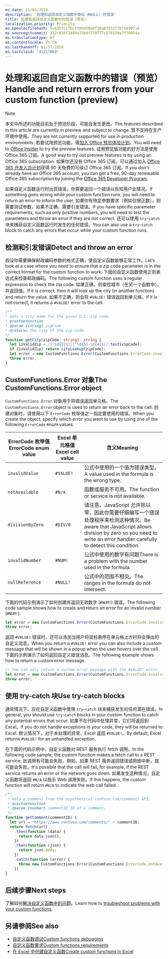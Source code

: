 ```yaml
---
ms.date: 11/04/2019
description: '处理和返回自定义函数中类似 #NULL! 的错误'
title: 处理和返回自定义函数中的错误（预览）
localization_priority: Priority
ms.openlocfilehash: 5c62b7ccfbc1f0b450e6f36a0fd32f76fe099716
ms.sourcegitcommit: 212c810f3480a750df779777c570159a7f76054a
ms.translationtype: HT
ms.contentlocale: zh-CN
ms.lasthandoff: 01/17/2020
ms.locfileid: "41217069"
---
```

# <a name="handle-and-return-errors-from-your-custom-function-preview"></a><span data-ttu-id="7681d-104">处理和返回自定义函数中的错误（预览）</span><span class="sxs-lookup"><span data-stu-id="7681d-104">Handle and return errors from your custom function (preview)</span></span>

> [!NOTE]
> <span data-ttu-id="7681d-105">本文中所述的功能目前处于预览阶段，可能会发生更改。</span><span class="sxs-lookup"><span data-stu-id="7681d-105">The features described in this article are currently in preview and subject to change.</span></span> <span data-ttu-id="7681d-106">暂不支持在生产环境中使用。</span><span class="sxs-lookup"><span data-stu-id="7681d-106">They are not currently supported for use in production environments.</span></span> <span data-ttu-id="7681d-107">若要试用预览功能，需[加入 Office 预览体验计划](https://insider.office.com/join)。</span><span class="sxs-lookup"><span data-stu-id="7681d-107">You will need to [Office Insider](https://insider.office.com/join) to try the preview features.</span></span>  <span data-ttu-id="7681d-108">试用预览版功能的好方法是使用 Office 365 订阅。</span><span class="sxs-lookup"><span data-stu-id="7681d-108">A good way to try out preview features is by using an Office 365 subscription.</span></span> <span data-ttu-id="7681d-109">如果你还没有 Office 365 订阅，可以通过加入 [Office 365 开发人员计划](https://developer.microsoft.com/office/dev-program)获得 90 天免费的可续订 Office 365 订阅。</span><span class="sxs-lookup"><span data-stu-id="7681d-109">If you don't already have an Office 365 account, you can get a free, 90-day renewable Office 365 subscription by joining the [Office 365 Developer Program](https://developer.microsoft.com/office/dev-program).</span></span>

<span data-ttu-id="7681d-110">如果自定义函数运行时出现错误，你需要返回一个错误以告知用户此情况。</span><span class="sxs-lookup"><span data-stu-id="7681d-110">If something goes wrong while your custom function runs, you will need to return an error to inform the user.</span></span> <span data-ttu-id="7681d-111">如果你有特定参数要求（例如仅限正数），则需要测试参数，如果不正确，需要引发错误。</span><span class="sxs-lookup"><span data-stu-id="7681d-111">If you have specific parameter requirements, such as only positive numbers, you will need to test the parameters and throw an error if they are not correct.</span></span> <span data-ttu-id="7681d-112">还可以使用 `try`-`catch` 块来捕获自定义函数运行时发生的任何错误。</span><span class="sxs-lookup"><span data-stu-id="7681d-112">You can also use a `try`-`catch` block to catch any errors that occur while your custom function runs.</span></span>

## <a name="detect-and-throw-an-error"></a><span data-ttu-id="7681d-113">检测和引发错误</span><span class="sxs-lookup"><span data-stu-id="7681d-113">Detect and throw an error</span></span>

<span data-ttu-id="7681d-114">假设你需要确保邮政编码参数的格式正确，使自定义函数能够正常工作。</span><span class="sxs-lookup"><span data-stu-id="7681d-114">Let’s look at a case where you need to ensure that a zip code parameter is in the correct format for the custom function to work.</span></span> <span data-ttu-id="7681d-115">下面的自定义函数使用正则表达式来检查邮政编码。</span><span class="sxs-lookup"><span data-stu-id="7681d-115">The following custom function uses a regular expression to check the zip code.</span></span> <span data-ttu-id="7681d-116">如果正确，则查找城市（在另一个函数中），并返回值。</span><span class="sxs-lookup"><span data-stu-id="7681d-116">If it is correct, then it will look up the city (in another function) and return the value.</span></span> <span data-ttu-id="7681d-117">如果不正确，则会将 `#VALUE!` 错误返回到单元格。</span><span class="sxs-lookup"><span data-stu-id="7681d-117">If it is not correct, it returns a `#VALUE!` error to the cell.</span></span>

```typescript
/**
* Gets a city name for the given U.S. zip code.
* @customfunction
* @param {string} zipCode
* @returns The city of the zip code.
*/
function getCity(zipCode: string): string {
  let isValidZip = /(^\d{5}$)|(^\d{5}-\d{4}$)/.test(zipCode);
  if (isValidZip) return cityLookup(zipCode);
  let error = new CustomFunctions.Error(CustomFunctions.ErrorCode.invalidValue, "Please provide a valid U.S. zip code.");
  throw error;
}
```

## <a name="the-customfunctionserror-object"></a><span data-ttu-id="7681d-118">CustomFunctions.Error 对象</span><span class="sxs-lookup"><span data-stu-id="7681d-118">The CustomFunctions.Error object</span></span>

<span data-ttu-id="7681d-119">`CustomFunctions.Error` 对象用于将错误返回单元格。</span><span class="sxs-lookup"><span data-stu-id="7681d-119">The `CustomFunctions.Error` object is used to return an error back to the cell.</span></span> <span data-ttu-id="7681d-120">创建对象时，请使用以下 `ErrorCode` 枚举值之一指定要使用的错误。</span><span class="sxs-lookup"><span data-stu-id="7681d-120">When you create the object, specify which error you want to use by using one of the following `ErrorCode` enum values.</span></span>


|<span data-ttu-id="7681d-121">ErrorCode 枚举值</span><span class="sxs-lookup"><span data-stu-id="7681d-121">ErrorCode enum value</span></span>  |<span data-ttu-id="7681d-122">Excel 单元格值</span><span class="sxs-lookup"><span data-stu-id="7681d-122">Excel cell value</span></span>  |<span data-ttu-id="7681d-123">含义</span><span class="sxs-lookup"><span data-stu-id="7681d-123">Meaning</span></span>  |
|---------------|---------|---------|
|`invalidValue`   | `#VALUE!` | <span data-ttu-id="7681d-124">公式中使用的一个值为错误类型。</span><span class="sxs-lookup"><span data-stu-id="7681d-124">A value used in the formula is the wrong type.</span></span> |
|`notAvailable`   | `#N/A`    | <span data-ttu-id="7681d-125">函数或服务不可用。</span><span class="sxs-lookup"><span data-stu-id="7681d-125">The function or service is not available.</span></span> |
|`divisionByZero` | `#DIV/0`  | <span data-ttu-id="7681d-126">请注意，JavaScript 允许除以零，因此你需要仔细编写一个错误处理程序来检测这种情况。</span><span class="sxs-lookup"><span data-stu-id="7681d-126">Be aware that JavaScript allows division by zero so you need to write an error handler carefully to detect this condition.</span></span> |
|`invalidNumber`  | `#NUM!`   | <span data-ttu-id="7681d-127">公式中使用的数字有问题</span><span class="sxs-lookup"><span data-stu-id="7681d-127">There is a problem with the number used in the formula</span></span> |
|`nullReference`  | `#NULL!`  | <span data-ttu-id="7681d-128">公式中的范围不相交。</span><span class="sxs-lookup"><span data-stu-id="7681d-128">The ranges in the formula do not intersect.</span></span> |

<span data-ttu-id="7681d-129">下面的代码示例演示了如何创建并返回无效数字 (`#NUM!`) 错误。</span><span class="sxs-lookup"><span data-stu-id="7681d-129">The following code sample shows how to create and return an error for an invalid number (`#NUM!`).</span></span>

```typescript
let error = new CustomFunctions.Error(CustomFunctions.ErrorCode.invalidNumber);
throw error;
```

<span data-ttu-id="7681d-130">返回 `#VALUE!` 错误时，还可以添加当用户将鼠标悬停在单元格上方时将会弹出的自定义消息。</span><span class="sxs-lookup"><span data-stu-id="7681d-130">When you return a `#VALUE!` error you can also include a custom message that will be shown in a popup when the user hovers over the cell.</span></span> <span data-ttu-id="7681d-131">下面的示例演示了如何返回自定义错误消息。</span><span class="sxs-lookup"><span data-stu-id="7681d-131">The following example shows how to return a custom error message.</span></span>

```typescript
// You can only return a custom error message with the #VALUE! error
let error = new CustomFunctions.Error(CustomFunctions.ErrorCode.invalidValue, “The parameter can only contain lowercase characters.”);
throw error;
```

## <a name="use-try-catch-blocks"></a><span data-ttu-id="7681d-132">使用 try-catch 块</span><span class="sxs-lookup"><span data-stu-id="7681d-132">Use try-catch blocks</span></span>

<span data-ttu-id="7681d-133">通常情况下，应在自定义函数中使用 `try`-`catch` 块来捕获发生的任何潜在错误。</span><span class="sxs-lookup"><span data-stu-id="7681d-133">In general, you should use `try`-`catch` blocks in your custom function to catch any potential errors that occur.</span></span> <span data-ttu-id="7681d-134">如果不在代码中处理异常，它们将返回到 Excel。</span><span class="sxs-lookup"><span data-stu-id="7681d-134">If you do not handle exceptions in your code, they will be returned to Excel.</span></span> <span data-ttu-id="7681d-135">默认情况下，对于未处理的异常，Excel 返回 `#VALUE!`。</span><span class="sxs-lookup"><span data-stu-id="7681d-135">By default, Excel returns `#VALUE!` for an unhandled exception.</span></span>

<span data-ttu-id="7681d-136">在下面的代码示例中，自定义函数对 REST 服务执行 fetch 调用。</span><span class="sxs-lookup"><span data-stu-id="7681d-136">In the following code sample, the custom function makes a fetch call to a REST service.</span></span> <span data-ttu-id="7681d-137">此调用有可能会失败，例如，如果 REST 服务返回错误或网络中断，就可能会失败。</span><span class="sxs-lookup"><span data-stu-id="7681d-137">It's possible that the call will fail, for example, if the REST service returns an error or the network goes down.</span></span> <span data-ttu-id="7681d-138">如果发生这种情况，自定义函数将返回 `#N/A` 以指示 Web 调用失败。</span><span class="sxs-lookup"><span data-stu-id="7681d-138">If this happens, the custom function will return `#N/A` to indicate the web call failed.</span></span>


```typescript
/**
 * Gets a comment from the hypothetical contoso.com/comments API.
 * @customfunction
 * @param {number} commentID ID of a comment.
 */
function getComment(commentID) {
  let url = "https://www.contoso.com/comments/" + commentID;
  return fetch(url)
    .then(function (data) {
      return data.json();
    })
    .then(function (json) {
      return json.body;
    })
    .catch(function (error) {
      throw new CustomFunctions.Error(CustomFunctions.ErrorCode.notAvailable);
    })
}
```

## <a name="next-steps"></a><span data-ttu-id="7681d-139">后续步骤</span><span class="sxs-lookup"><span data-stu-id="7681d-139">Next steps</span></span>

<span data-ttu-id="7681d-140">了解如何[解决自定义函数中的问题](custom-functions-troubleshooting.md)。</span><span class="sxs-lookup"><span data-stu-id="7681d-140">Learn how to [troubleshoot problems with your custom functions](custom-functions-troubleshooting.md).</span></span>

## <a name="see-also"></a><span data-ttu-id="7681d-141">另请参阅</span><span class="sxs-lookup"><span data-stu-id="7681d-141">See also</span></span>

* [<span data-ttu-id="7681d-142">自定义函数调试</span><span class="sxs-lookup"><span data-stu-id="7681d-142">Custom functions debugging</span></span>](custom-functions-debugging.md)
* [<span data-ttu-id="7681d-143">自定义函数要求</span><span class="sxs-lookup"><span data-stu-id="7681d-143">Custom functions requirements</span></span>](custom-functions-requirement-sets.md)
* [<span data-ttu-id="7681d-144">在 Excel 中创建自定义函数</span><span class="sxs-lookup"><span data-stu-id="7681d-144">Create custom functions in Excel</span></span>](custom-functions-overview.md)
